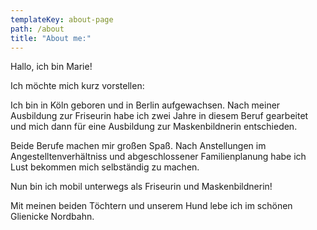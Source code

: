 ```yaml
---
templateKey: about-page
path: /about
title: "About me:"
---
```

Hallo, ich bin Marie!

Ich möchte mich kurz vorstellen:

Ich bin in Köln geboren und in Berlin aufgewachsen. Nach meiner Ausbildung zur Friseurin habe ich zwei Jahre in diesem Beruf gearbeitet und mich dann für eine Ausbildung zur Maskenbildnerin entschieden.

Beide Berufe machen mir großen Spaß. Nach Anstellungen im Angestelltenverhältniss und abgeschlossener  Familienplanung habe ich Lust bekommen mich selbständig zu machen.

Nun bin ich mobil unterwegs als Friseurin und Maskenbildnerin!

Mit meinen beiden Töchtern und unserem Hund lebe ich im schönen Glienicke Nordbahn.